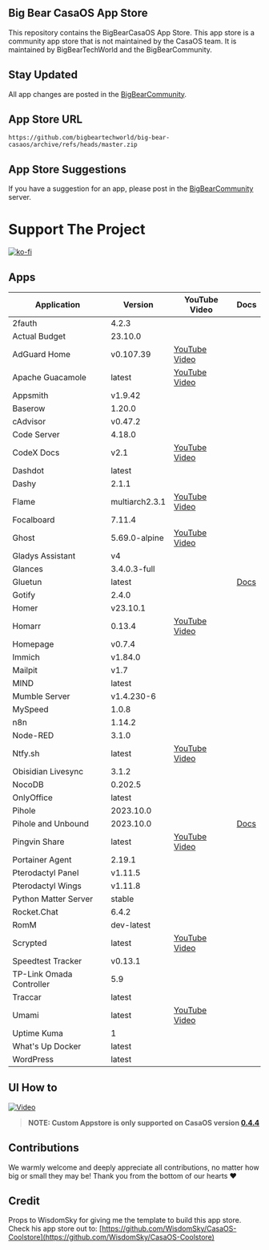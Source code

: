 ## Big Bear CasaOS App Store

This repository contains the BigBearCasaOS App Store. This app store is a community app store that is not maintained by the CasaOS team. It is maintained by BigBearTechWorld and the BigBearCommunity.

## Stay Updated

All app changes are posted in the [BigBearCommunity](https://community.bigbeartechworld.com/c/bigbearyoutube/bigbearcasaos/10).

## App Store URL

```text
https://github.com/bigbeartechworld/big-bear-casaos/archive/refs/heads/master.zip
```

## App Store Suggestions

If you have a suggestion for an app, please post in the [BigBearCommunity](https://community.bigbeartechworld.com) server.

# Support The Project

[![ko-fi](https://ko-fi.com/img/githubbutton_sm.svg)](https://ko-fi.com/E1E5NDK3I)

## Apps

| Application              | Version        | YouTube Video                                                                                                       | Docs                                                                                           |
| ------------------------ | -------------- | ------------------------------------------------------------------------------------------------------------------- | ---------------------------------------------------------------------------------------------- |
| 2fauth                   | 4.2.3          |                                                                                                                     |
| Actual Budget            | 23.10.0        |                                                                                                                     |
| AdGuard Home             | v0.107.39      | [YouTube Video](https://youtu.be/6cu0kfP50Jg)                                                                       |
| Apache Guacamole         | latest         | [YouTube Video](https://youtu.be/6cu0kfP50Jg)                                                                       |
| Appsmith                 | v1.9.42        |                                                                                                                     |
| Baserow                  | 1.20.0         |                                                                                                                     |
| cAdvisor                 | v0.47.2        |                                                                                                                     |
| Code Server              | 4.18.0         |                                                                                                                     |
| CodeX Docs               | v2.1           | [YouTube Video](https://youtu.be/dKm2VJwam24)                                                                       |
| Dashdot                  | latest         |                                                                                                                     |
| Dashy                    | 2.1.1          |                                                                                                                     |
| Flame                    | multiarch2.3.1 | [YouTube Video](https://youtu.be/p_P_jKmJRz8)                                                                       |
| Focalboard               | 7.11.4         |                                                                                                                     |
| Ghost                    | 5.69.0-alpine  | [YouTube Video](https://youtu.be/oJZK9vH4W4Y)                                                                       |
| Gladys Assistant         | v4             |                                                                                                                     |
| Glances                  | 3.4.0.3-full   |                                                                                                                     |
| Gluetun                  | latest         |                                                                                                                     | [Docs](https://community.bigbeartechworld.com/t/added-gluetun-to-big-bear-casaos/175)          |
| Gotify                   | 2.4.0          |                                                                                                                     |
| Homer                    | v23.10.1       |                                                                                                                     |
| Homarr                   | 0.13.4         | [YouTube Video](https://youtu.be/H4rzZNO47Uk)                                                                       |
| Homepage                 | v0.7.4         |                                                                                                                     |
| Immich                   | v1.84.0        |                                                                                                                     |
| Mailpit                  | v1.7           |                                                                                                                     |
| MIND                     | latest         |                                                                                                                     |
| Mumble Server            | v1.4.230-6     |                                                                                                                     |
| MySpeed                  | 1.0.8          |                                                                                                                     |
| n8n                      | 1.14.2         |                                                                                                                     |
| Node-RED                 | 3.1.0          |                                                                                                                     |
| Ntfy.sh                  | latest         | [YouTube Video](https://youtu.be/wSWhtSNwTd8)                                                                       |
| Obisidian Livesync       | 3.1.2          |                                                                                                                     |
| NocoDB                   | 0.202.5        |                                                                                                                     |
| OnlyOffice               | latest         |                                                                                                                     |
| Pihole                   | 2023.10.0      |                                                                                                                     |                                                                                                |
| Pihole and Unbound       | 2023.10.0      |                                                                                                                     | [Docs](https://community.bigbeartechworld.com/t/added-pihole-and-unbound-to-bigbearcasaos/191) |
| Pingvin Share            | latest         | [YouTube Video](https://youtu.be/SRJUS7h1vhU)                                                                       |
| Portainer Agent          | 2.19.1         |                                                                                                                     |
| Pterodactyl Panel        | v1.11.5        |                                                                                                                     |
| Pterodactyl Wings        | v1.11.8        |                                                                                                                     |
| Python Matter Server     | stable         |                                                                                                                     |
| Rocket.Chat              | 6.4.2          |                                                                                                                     |
| RomM                     | dev-latest     |                                                                                                                     |
| Scrypted                 | latest         | [YouTube Video](https://community.bigbeartechworld.com/t/how-to-install-scrypted-on-casaos-using-bigbearcasaos/155) |
| Speedtest Tracker        | v0.13.1        |                                                                                                                     |
| TP-Link Omada Controller | 5.9            |                                                                                                                     |
| Traccar                  | latest         |                                                                                                                     |
| Umami                    | latest         | [YouTube Video](https://youtu.be/4DEF5fNf8hU)                                                                       |
| Uptime Kuma              | 1              |                                                                                                                     |
| What's Up Docker         | latest         |                                                                                                                     |
| WordPress                | latest         |                                                                                                                     |

## UI How to

[![Video](https://img.youtube.com/vi/rqFUeDDb5uA/0.jpg)](https://youtu.be/rqFUeDDb5uA)

> **NOTE: Custom Appstore is only supported on CasaOS version [0.4.4](https://blog.casaos.io/blog/32.html)**

## Contributions

We warmly welcome and deeply appreciate all contributions, no matter how big or small they may be! Thank you from the bottom of our hearts ❤️

## Credit

Props to WisdomSky for giving me the template to build this app store. Check his app store out to: [https://github.com/WisdomSky/CasaOS-Coolstore](https://github.com/WisdomSky/CasaOS-Coolstore)

